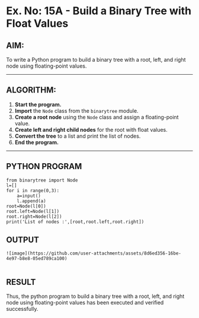 # Ex. No: 15A - Build a Binary Tree with Float Values

## AIM:
To write a Python program to build a binary tree with a root, left, and right node using floating-point values.

---

## ALGORITHM:

1. **Start the program.**
2. **Import** the `Node` class from the `binarytree` module.
3. **Create a root node** using the `Node` class and assign a floating-point value.
4. **Create left and right child nodes** for the root with float values.
5. **Convert the tree** to a list and print the list of nodes.
6. **End the program.**

---

## PYTHON PROGRAM

```
from binarytree import Node
l=[]
for i in range(0,3):
    a=input()
    l.append(a)
root=Node(l[0])
root.left=Node(l[1])
root.right=Node(l[2])
print('List of nodes :',[root,root.left,root.right])
```

## OUTPUT
```
![image](https://github.com/user-attachments/assets/8d6ed356-16be-4e97-b8e8-05ed789ca100)


```

## RESULT
Thus, the python program to build a binary tree with a root, left, and right node using floating-point values has been executed and verified successfully.
